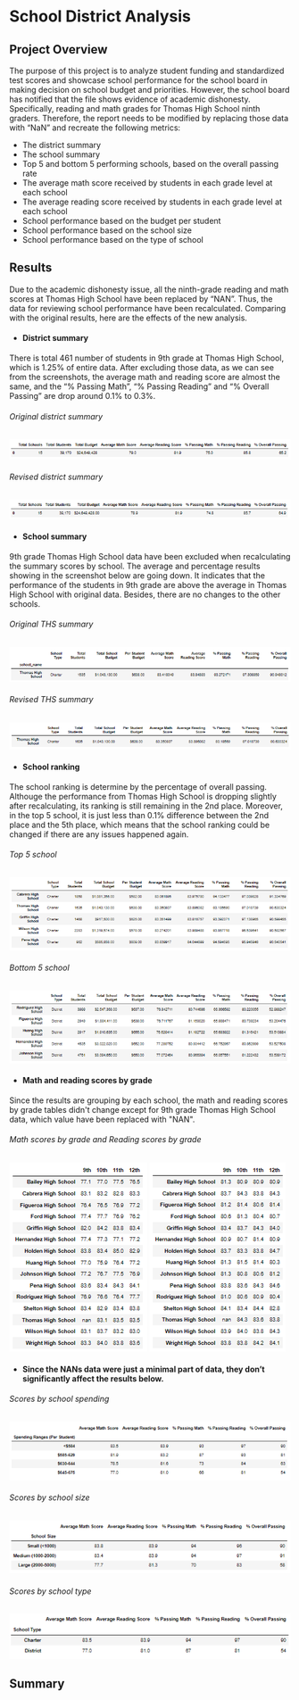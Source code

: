 # School District Analysis

## Project Overview
The purpose of this project is to analyze student funding and standardized test scores and showcase school performance for the school board in making decision on school budget and priorities. 
However, the school board has notified that the file shows evidence of academic dishonesty. Specifically, reading and math grades for Thomas High School ninth graders. Therefore, the report needs to be modified by replacing those data with “NaN” and recreate the following metrics:

-	The district summary
-	The school summary
-	Top 5 and bottom 5 performing schools, based on the overall passing rate
-	The average math score received by students in each grade level at each school
-	The average reading score received by students in each grade level at each school
-	School performance based on the budget per student
-	School performance based on the school size 
-	School performance based on the type of school

## Results
Due to the academic dishonesty issue, all the ninth-grade reading and math scores at Thomas High School have been replaced by “NAN”.  Thus, the data for reviewing school performance have been recalculated. Comparing with the original results, here are the effects of the new analysis.

- #### District summary
There is total 461 number of students in 9th grade at Thomas High School, which is 1.25% of entire data. After excluding those data, as we can see from the screenshots, the average math and reading score are almost the same, and the “% Passing Math”, “% Passing Reading” and “% Overall Passing” are drop around 0.1% to 0.3%.

###### Original district summary 
![](https://github.com/BessHung/School_District_Analysis/blob/158fd1bb78402b63631e95c09dfd11d52290bbb1/Resources/District%20summary_original.png)
###### Revised district summary 
![](https://github.com/BessHung/School_District_Analysis/blob/31902f7ae327f1270577eae65eeb5c2e18c369b3/Resources/District%20summary_modified.png)

- #### School summary
9th grade Thomas High School data have been excluded when recalculating the summary scores by school. The average and percentage results showing in the screenshot below are going down. It indicates that the performance of the students in 9th grade are above the average in Thomas High School with original data. Besides, there are no changes to the other schools.
###### Original THS summary 
![](https://github.com/BessHung/School_District_Analysis/blob/bb1d7c1c94f3e5fed306fa5bd65d25e59205ea65/Resources/THS%20summary_original.png)
###### Revised THS summary
![](https://github.com/BessHung/School_District_Analysis/blob/31902f7ae327f1270577eae65eeb5c2e18c369b3/Resources/THS%20summary_modified.png)

- #### School ranking
The school ranking is determine by the percentage of overall passing. Althouge the performance from Thomas High School is dropping slightly after recalculating, its ranking is still remaining in the 2nd place. Moreover, in the top 5 school, it is just less than 0.1% difference between the 2nd place and the 5th place, which means that the school ranking could be changed if there are any issues happened again.

###### Top 5 school 
![](https://github.com/BessHung/School_District_Analysis/blob/dd1734a29e5b7f506e89fab9346e1acd3252a550/Resources/Top5_modified.png)
###### Bottom 5 school
![](https://github.com/BessHung/School_District_Analysis/blob/dd1734a29e5b7f506e89fab9346e1acd3252a550/Resources/Bottom5_modified.png)

- #### Math and reading scores by grade
Since the results are grouping by each school, the math and reading scores by grade tables didn't change except for 9th grade Thomas High School data, which value have been replaced with "NAN".
###### Math scores by grade and Reading scores by grade
![](https://github.com/BessHung/School_District_Analysis/blob/8af462129d2c1c18cadcdb6d56fab8f8625d345a/Resources/Math%20scores%20by%20grade_modified.png)
![](https://github.com/BessHung/School_District_Analysis/blob/8af462129d2c1c18cadcdb6d56fab8f8625d345a/Resources/Reading%20scores%20by%20grade_modified.png)


- #### Since the NANs data were just a minimal part of data, they don’t significantly affect the results below.
###### Scores by school spending

![](https://github.com/BessHung/School_District_Analysis/blob/8af462129d2c1c18cadcdb6d56fab8f8625d345a/Resources/Scores%20by%20School%20Spending_modified.png)
###### Scores by school size

![](https://github.com/BessHung/School_District_Analysis/blob/8af462129d2c1c18cadcdb6d56fab8f8625d345a/Resources/Scores%20by%20School%20Size_modified.png)
###### Scores by school type

![](https://github.com/BessHung/School_District_Analysis/blob/8af462129d2c1c18cadcdb6d56fab8f8625d345a/Resources/Scores%20by%20School%20Type_modified.png)
## Summary
